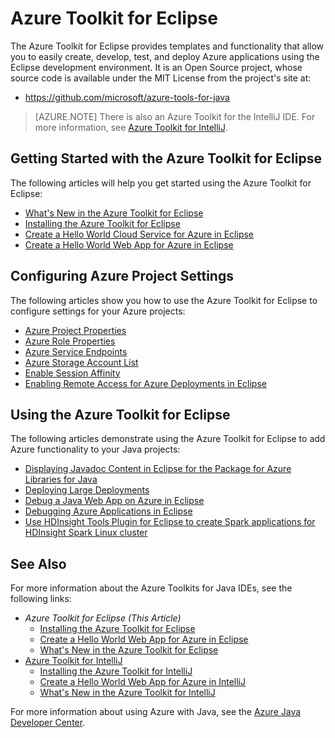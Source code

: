 <properties
    pageTitle="Azure Toolkit for Eclipse | Microsoft Azure"
    description="Learn about the Azure Toolkit for Eclipse."
    services=""
    documentationCenter="java"
    authors="rmcmurray"
    manager="wpickett"
    editor=""/>

<tags
    ms.service="multiple"
    ms.workload="na"
    ms.tgt_pltfrm="multiple"
    ms.devlang="Java"
    ms.topic="article"
    ms.date="09/20/2016" 
    ms.author="robmcm;asirveda"/>

<!-- Legacy MSDN URL = https://msdn.microsoft.com/library/azure/hh694271.aspx -->

# <a name="azure-toolkit-for-eclipse"></a>Azure Toolkit for Eclipse

The Azure Toolkit for Eclipse provides templates and functionality that allow you to easily create, develop, test, and deploy Azure applications using the Eclipse development environment. It is an Open Source project, whose source code is available under the MIT License from the project's site at:

* <https://github.com/microsoft/azure-tools-for-java>

> [AZURE.NOTE] There is also an Azure Toolkit for the IntelliJ IDE. For more information, see [Azure Toolkit for IntelliJ].

## <a name="getting-started-with-the-azure-toolkit-for-eclipse"></a>Getting Started with the Azure Toolkit for Eclipse

The following articles will help you get started using the Azure Toolkit for Eclipse:

* [What's New in the Azure Toolkit for Eclipse]
* [Installing the Azure Toolkit for Eclipse]
* [Create a Hello World Cloud Service for Azure in Eclipse]
* [Create a Hello World Web App for Azure in Eclipse]

## <a name="configuring-azure-project-settings"></a>Configuring Azure Project Settings

The following articles show you how to use the Azure Toolkit for Eclipse to configure settings for your Azure projects:

* [Azure Project Properties]
* [Azure Role Properties]
* [Azure Service Endpoints]
* [Azure Storage Account List]
* [Enable Session Affinity]
* [Enabling Remote Access for Azure Deployments in Eclipse]

## <a name="using-the-azure-toolkit-for-eclipse"></a>Using the Azure Toolkit for Eclipse

The following articles demonstrate using the Azure Toolkit for Eclipse to add Azure functionality to your Java projects:

* [Displaying Javadoc Content in Eclipse for the Package for Azure Libraries for Java]
* [Deploying Large Deployments]
* [Debug a Java Web App on Azure in Eclipse]
* [Debugging Azure Applications in Eclipse]
* [Use HDInsight Tools Plugin for Eclipse to create Spark applications for HDInsight Spark Linux cluster][HDInsight Tools Plugin for Eclipse]

## <a name="see-also"></a>See Also

For more information about the Azure Toolkits for Java IDEs, see the following links:

- *Azure Toolkit for Eclipse (This Article)*
  - [Installing the Azure Toolkit for Eclipse]
  - [Create a Hello World Web App for Azure in Eclipse]
  - [What's New in the Azure Toolkit for Eclipse]
- [Azure Toolkit for IntelliJ]
  - [Installing the Azure Toolkit for IntelliJ]
  - [Create a Hello World Web App for Azure in IntelliJ]
  - [What's New in the Azure Toolkit for IntelliJ]

For more information about using Azure with Java, see the [Azure Java Developer Center].

<!-- URL List -->

[Azure Toolkit for Eclipse]: ./azure-toolkit-for-eclipse.md
[Azure Toolkit for IntelliJ]: ./azure-toolkit-for-intellij.md
[Create a Hello World Web App for Azure in Eclipse]: ./app-service-web/app-service-web-eclipse-create-hello-world-web-app.md
[Create a Hello World Web App for Azure in IntelliJ]: ./app-service-web/app-service-web-intellij-create-hello-world-web-app.md
[Installing the Azure Toolkit for Eclipse]: ./azure-toolkit-for-eclipse-installation.md
[Installing the Azure Toolkit for IntelliJ]: ./azure-toolkit-for-intellij-installation.md
[What's New in the Azure Toolkit for Eclipse]: ./azure-toolkit-for-eclipse-whats-new.md
[What's New in the Azure Toolkit for IntelliJ]: ./azure-toolkit-for-intellij-whats-new.md

[Azure Java Developer Center]: https://azure.microsoft.com/develop/java/

[Azure Project Properties]: ./azure-toolkit-for-eclipse-azure-project-properties.md
[Azure Role Properties]: ./azure-toolkit-for-eclipse-azure-role-properties.md
[Azure Service Endpoints]: ./azure-toolkit-for-eclipse-azure-service-endpoints.md
[Azure Storage Account List]: ./azure-toolkit-for-eclipse-azure-storage-account-list.md
[Create a Hello World Cloud Service for Azure in Eclipse]: ./azure-toolkit-for-eclipse-creating-a-hello-world-application.md
[Debugging Azure Applications in Eclipse]: ./azure-toolkit-for-eclipse-debugging-azure-applications.md
[Debug a Java Web App on Azure in Eclipse]: ./app-service-web/app-service-web-debug-java-web-app-in-eclipse.md
[Deploying Large Deployments]: ./azure-toolkit-for-eclipse-deploying-large-deployments.md
[Displaying Javadoc Content in Eclipse for the Package for Azure Libraries for Java]: ./azure-toolkit-for-eclipse-displaying-javadoc-content-for-azure-libraries.md
[Enabling Remote Access for Azure Deployments in Eclipse]: ./azure-toolkit-for-eclipse-enabling-remote-access-for-azure-deployments.md
[Enable Session Affinity]: ./azure-toolkit-for-eclipse-enable-session-affinity.md
[HDInsight Tools Plugin for Eclipse]: ./hdinsight/hdinsight-apache-spark-eclipse-tool-plugin.md
[How to Authenticate Web Users with Azure Access Control Service Using Eclipse]: ./active-directory/active-directory-java-authenticate-users-access-control-eclipse.md

<!-- [How to Maintain Session Data with Session Affinity]: http://go.microsoft.com/fwlink/?LinkID=699539 -->
<!-- [How to Use Co-located Caching]: http://go.microsoft.com/fwlink/?LinkID=699542 -->
<!-- [How to Use Dedicated Caching]: http://go.microsoft.com/fwlink/?LinkID=699543 -->
<!-- [How to Use JMS with AMQP 1.0 in Azure with Eclipse]: http://go.microsoft.com/fwlink/?LinkID=699544 -->
<!-- [How to Use SSL Offloading]: http://go.microsoft.com/fwlink/?LinkID=699545 -->
<!-- [SSL Offloading]: http://go.microsoft.com/fwlink/?LinkID=699549 -->
<!-- [Using the Azure Service Runtime Library in JSP]: http://go.microsoft.com/fwlink/?LinkID=699551 -->
